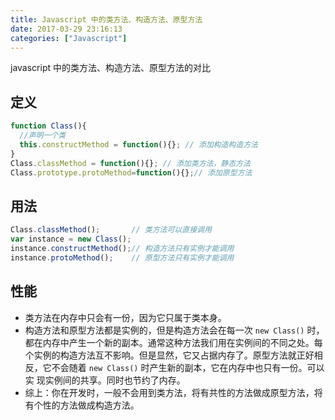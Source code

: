 ```yaml
---
title: Javascript 中的类方法、构造方法、原型方法
date: 2017-03-29 23:16:13
categories: ["Javascript"]
---
```


javascript 中的类方法、构造方法、原型方法的对比

## 定义

```javascript
function Class(){
  //声明一个类
  this.constructMethod = function(){}; // 添加构造构造方法
}
Class.classMethod = function(){}; // 添加类方法，静态方法
Class.prototype.protoMethod=function(){};// 添加原型方法
```

## 用法

```javascript
Class.classMethod();       // 类方法可以直接调用
var instance = new Class();
instance.constructMethod();// 构造方法只有实例才能调用
instance.protoMethod();    // 原型方法只有实例才能调用
```

## 性能

* 类方法在内存中只会有一份，因为它只属于类本身。
* 构造方法和原型方法都是实例的，但是构造方法会在每一次 `new Class()` 时，都在内存中产生一个新的副本。通常这种方法我们用在实例间的不同之处。每
个实例的构造方法互不影响。但是显然，它又占据内存了。原型方法就正好相反，它不会随着 `new Class()` 时产生新的副本，它在内存中也只有一份。可以实
现实例间的共享。同时也节约了内存。
* 综上：你在开发时，一般不会用到类方法，将有共性的方法做成原型方法，将有个性的方法做成构造方法。
